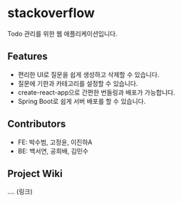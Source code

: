 # stackoverflow

Todo 관리를 위한 웹 애플리케이션입니다.

## Features

- 편리한 UI로 질문을 쉽게 생성하고 삭제할 수 있습니다.
- 질문에 기한과 카테고리를 설정할 수 있습니다.
- create-react-app으로 간편한 번들링과 배포가 가능합니다.
- Spring Boot로 쉽게 서버 배포를 할 수 있습니다.

## Contributors

- FE: 박수범, 고정윤, 이진하A
- BE: 백서연, 공희배, 김민수

## Project Wiki

....
(링크)
